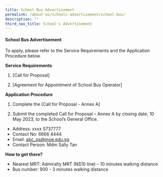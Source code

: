 ```yaml
---
title: School Bus Advertisement
permalink: /about-us/schools-advertisement/school-bus/
description: ""
third_nav_title: School's Advertisement
---
```

#### School Bus Advertisement

To apply, please refer to the Service Requirements and the Application Procedure below.

**Service Requirements**
1.	[Call for Proposal]
 
2.	[Agreement for Appointment of School Bus Operator]

**Application Procedure**

1. Complete the [Call for Proposal - Annex A]

2. Submit the completed Call for Proposal – Annex A by closing date, 10 May 2023, to the School’s General Office.

* Address: xxxx S737777
* Contact No: 6666 4444 
* Email: abc_ps@moe.edu.sg
* Contact Person: Mdm Sally Tan


**How to get there?**
* Nearest MRT: Admiralty MRT (NS10 line) – 10 minutes walking distance
* Bus number: 900 - 3 minutes walking distance
